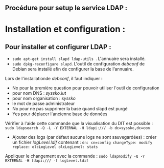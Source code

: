 ## Procédure pour setup le service LDAP : 

# Installation et configuration : 

 ## Pour installer et configurer LDAP : 

-  `sudo apt-get install slapd ldap-utils `. L'annuaire sera installé.
- `sudo dpkg-reconfigure slapd`. L'outil de configuration *debconf* de Debian sera installé afin de configurer la base de l'annuaire.

Lors de l'installationde *debconf*, il faut indiquer : 
- No pour la première question pour pouvoir utiliser l'outil de configuration
- pour nom DNS : *syssko.iut*
- pour nom organisation : *syssko*
- le mot de passe administrateur
- No pour ne pas supprimer la base quand slapd est purgé
- Yes pour déplacer l'ancienne base de données

Vérifier à l'aide cette commande que la visualisation du DIT est possible : `sudo ldapsearch -Q -L -Y EXTERNAL -H ldapi:/// -b dc=syssko,dc=com`

- Ajouter des logs (par défaut aucune logs ne sont sauvegardées) : créer un fichier *logLevel.ldif* contenant : 
`dn: cn=config
changeType: modify
replace: olcLogLevel
olcLogLevel: stats`

Appliquer le changement avec la commande : `sudo ldapmodify -Q -Y EXTERNAL -H ldapi:/// -f logLevel.ldif`

